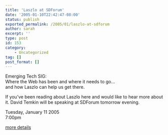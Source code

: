 ```yaml
---
title: 'Laszlo at SDForum'
date: '2005-01-10T22:42:47-08:00'
status: publish
exported_permalink: /2005/01/laszlo-at-sdforum
author: sarah
excerpt: ''
type: post
id: 153
category:
    - Uncategorized
tag: []
post_format: []
---
```

Emerging Tech SIG:  
Where the Web has been and where it needs to go…  
and how Laszlo can help us get there.

If you’ve been reading about Laszlo here and would like to hear more about it. David Temkin will be speaking at SDForum tomorrow evening.

Tuesday, January 11 2005  
7:00pm

[more details](http://www.sdforum.org/p/calEvent.asp?CID=1568&mo=1&yr=2005)
